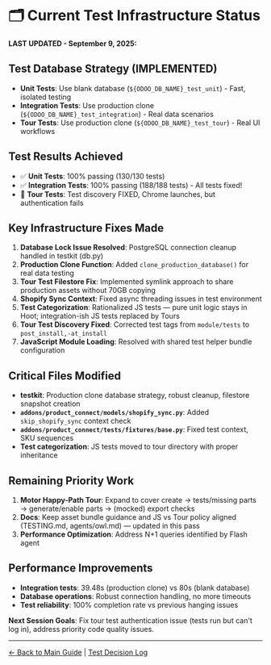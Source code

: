# 🗂️ Current Test Infrastructure Status

**LAST UPDATED - September 9, 2025:**

## Test Database Strategy (IMPLEMENTED)

- **Unit Tests**: Use blank database (`${ODOO_DB_NAME}_test_unit`) - Fast, isolated testing
- **Integration Tests**: Use production clone (`${ODOO_DB_NAME}_test_integration`) - Real data scenarios
- **Tour Tests**: Use production clone (`${ODOO_DB_NAME}_test_tour`) - Real UI workflows

## Test Results Achieved

- ✅ **Unit Tests**: 100% passing (130/130 tests)
- ✅ **Integration Tests**: 100% passing (188/188 tests) - All tests fixed!
- 🔴 **Tour Tests**: Test discovery FIXED, Chrome launches, but authentication fails

## Key Infrastructure Fixes Made

1. **Database Lock Issue Resolved**: PostgreSQL connection cleanup handled in testkit (db.py)
2. **Production Clone Function**: Added `clone_production_database()` for real data testing
3. **Tour Test Filestore Fix**: Implemented symlink approach to share production assets without 70GB copying
4. **Shopify Sync Context**: Fixed async threading issues in test environment
5. **Test Categorization**: Rationalized JS tests — pure unit logic stays in Hoot; integration-ish JS tests replaced by
   Tours
6. **Tour Test Discovery Fixed**: Corrected test tags from `module/tests` to `post_install,-at_install`
7. **JavaScript Module Loading**: Resolved with shared test helper bundle configuration

## Critical Files Modified

- **testkit**: Production clone database strategy, robust cleanup, filestore snapshot creation
- **`addons/product_connect/models/shopify_sync.py`**: Added `skip_shopify_sync` context check
- **`addons/product_connect/tests/fixtures/base.py`**: Fixed test context, SKU sequences
- **Test categorization**: JS tests moved to tour directory with proper inheritance

## Remaining Priority Work

1. **Motor Happy-Path Tour**: Expand to cover create → tests/missing parts → generate/enable parts → (mocked) export
   checks
2. **Docs**: Keep asset bundle guidance and JS vs Tour policy aligned (TESTING.md, agents/owl.md) — updated in this pass
3. **Performance Optimization**: Address N+1 queries identified by Flash agent

## Performance Improvements

- **Integration tests**: 39.48s (production clone) vs 80s (blank database)
- **Database operations**: Robust connection handling, no more timeouts
- **Test reliability**: 100% completion rate vs previous hanging issues

**Next Session Goals**: Fix tour test authentication issue (tests run but can't log in), address priority code quality
issues.

---
[← Back to Main Guide](/CLAUDE.md) | [Test Decision Log](TEST_TAG_DECISION_2025-01-27.md)
